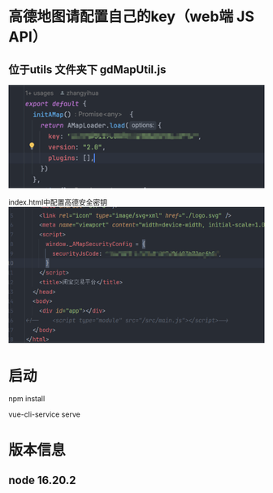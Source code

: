 # 高德地图请配置自己的key（web端 JS API）
## 位于utils 文件夹下 gdMapUtil.js 
![img.png](img.png)

index.html中配置高德安全密钥
![img_1.png](img_1.png)
# 启动
npm install

vue-cli-service serve

# 版本信息
## node 16.20.2
